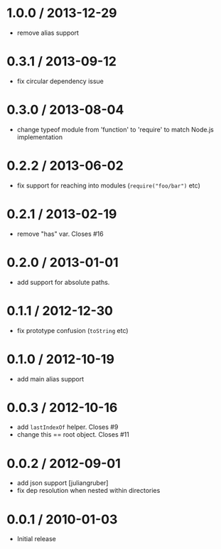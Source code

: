 
1.0.0 / 2013-12-29
==================

 * remove alias support

0.3.1 / 2013-09-12
==================

 * fix circular dependency issue

0.3.0 / 2013-08-04
==================

 * change typeof module from 'function' to 'require' to match Node.js implementation

0.2.2 / 2013-06-02
==================

 * fix support for reaching into modules (`require("foo/bar")` etc)

0.2.1 / 2013-02-19
==================

  * remove "has" var. Closes #16

0.2.0 / 2013-01-01
==================

  * add support for absolute paths.

0.1.1 / 2012-12-30
==================

  * fix prototype confusion (`toString` etc)

0.1.0 / 2012-10-19
==================

  * add main alias support

0.0.3 / 2012-10-16
==================

  * add `lastIndexOf` helper. Closes #9
  * change this == root object. Closes #11

0.0.2 / 2012-09-01
==================

  * add json support [juliangruber]
  * fix dep resolution when nested within directories

0.0.1 / 2010-01-03
==================

  * Initial release
